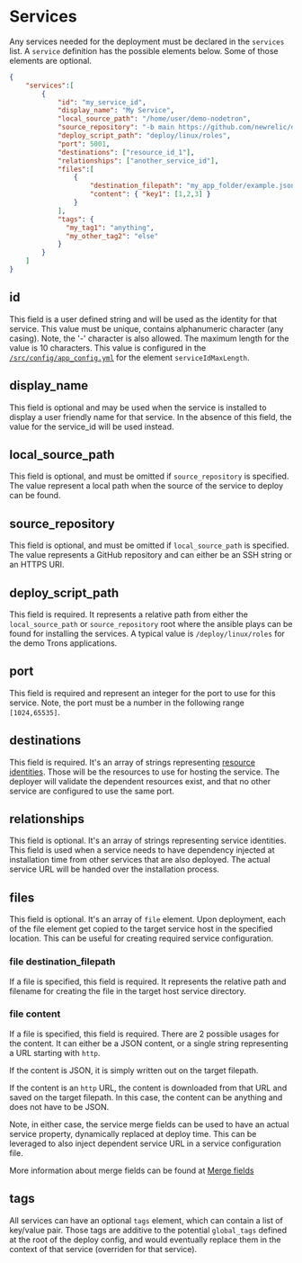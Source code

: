 # Services

Any services needed for the deployment must be declared in the `services` list.
A `service` definition has the possible elements below. Some of those elements are optional.

```json
{
    "services":[
        {
            "id": "my_service_id",
            "display_name": "My Service",
            "local_source_path": "/home/user/demo-nodetron",
            "source_repository": "-b main https://github.com/newrelic/demo-nodetron.git",
            "deploy_script_path": "deploy/linux/roles",
            "port": 5001,
            "destinations": ["resource_id_1"],
            "relationships": ["another_service_id"],
            "files":[
                {
                    "destination_filepath": "my_app_folder/example.json",
                    "content": { "key1": [1,2,3] }
                }
            ],
            "tags": {
              "my_tag1": "anything",
              "my_other_tag2": "else"
            }
        }
    ]
}
```

## id

This field is a user defined string and will be used as the identity for that service.
This value must be unique, contains alphanumeric character (any casing). Note, the '-' character is also allowed.
The maximum length for the value is 10 characters. This value is configured in the [`/src/config/app_config.yml`](/src/config/app_config.yml) for the element `serviceIdMaxLength`.

## display_name

This field is optional and may be used when the service is installed to display a user friendly name for that service. In the absence of this field, the value for the service_id will be used instead.

## local_source_path

This field is optional, and must be omitted if `source_repository` is specified. The value represent a local path when the source of the service to deploy can be found.

## source_repository

This field is optional, and must be omitted if `local_source_path` is specified. The value represents a GitHub repository and can either be an SSH string or an HTTPS URI.

## deploy_script_path

This field is required. It represents a relative path from either the `local_source_path` or `source_repository` root where the ansible plays can be found for installing the services. A typical value is `/deploy/linux/roles` for the demo Trons applications.

## port

This field is required and represent an integer for the port to use for this service. Note, the port must be a number in the following range `[1024,65535]`.

## destinations

This field is required. It's an array of strings representing [resource identities](/documentation/deploy_config/resources/README.md). Those will be the resources to use for hosting the service.
The deployer will validate the dependent resources exist, and that no other service are configured to use the same port.

## relationships

This field is optional. It's an array of strings representing service identities.
This field is used when a service needs to have dependency injected at installation time from other services that are also deployed. The actual service URL will be handed over the installation process.

## files

This field is optional. It's an array of `file` element. Upon deployment, each of the file element get copied to the target service host in the specified location. This can be useful for creating required service configuration.

### file destination_filepath

If a file is specified, this field is required. It represents the relative path and filename for creating the file in the target host service directory.

### file content

If a file is specified, this field is required.
There are 2 possible usages for the content. It can either be a JSON content, or a single string representing a URL starting with `http`.

If the content is JSON, it is simply written out on the target filepath.

If the content is an `http` URL, the content is downloaded from that URL and saved on the target filepath. In this case, the content can be anything and does not have to be JSON.

Note, in either case, the service merge fields can be used to have an actual service property, dynamically replaced at deploy time. This can be leveraged to also inject dependent service URL in a service configuration file.

More information about merge fields can be found at [Merge fields](../merge_fields/README.md)

## tags

All services can have an optional `tags` element, which can contain a list of key/value pair. Those tags are additive to the potential `global_tags` defined at the root of the deploy config, and would eventually replace them in the context of that service (overriden for that service).
